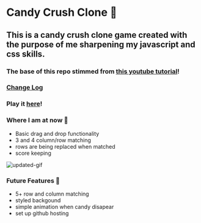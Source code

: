 # Candy Crush Clone 🍭
## This is a candy crush clone game created with the purpose of me sharpening my javascript and css skills.
### The base of this repo stimmed from [this youtube tutorial](https://www.youtube.com/watch?v=XD5sZWxwJUk)! 

### [Change Log](CHANGELOG.md)
### Play it [here](https://alexandria.github.io/candy-crush/index.html)! 

### Where I am at now 🍬
- Basic drag and drop functionality
- 3 and 4 column/row matching
- rows are being replaced when matched 
- score keeping

![updated-gif](https://user-images.githubusercontent.com/7613670/109595282-d251cc00-7ad9-11eb-87e7-31ce7aff3ce2.gif)

### Future Features 🧁
- 5+ row and column matching 
- styled backgound
- simple animation when candy disapear
- set up github hosting


